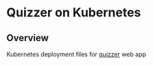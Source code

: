 # Quizzer on Kubernetes

## Overview
Kubernetes deployment files for [quizzer](https://github.com/nmuzychuk/quizzer) web app

